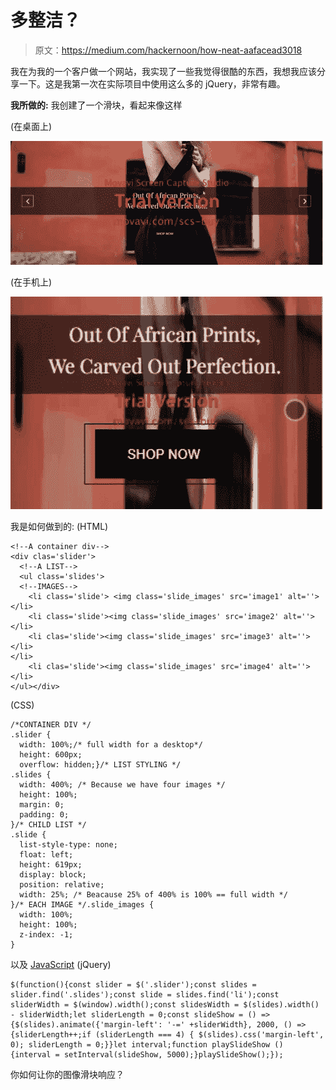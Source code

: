 # 多整洁？

> 原文：<https://medium.com/hackernoon/how-neat-aafacead3018>

我在为我的一个客户做一个网站，我实现了一些我觉得很酷的东西，我想我应该分享一下。这是我第一次在实际项目中使用这么多的 jQuery，非常有趣。

**我所做的:** 我创建了一个滑块，看起来像这样

(在桌面上)

![](img/7c245afb82567ff38b82ef2fc3b0ab94.png)

(在手机上)

![](img/94e983132b77b565b367f16f78548545.png)

我是如何做到的:
(HTML)

```
<!--A container div-->
<div clas='slider'>
  <!--A LIST-->
  <ul class='slides'>
  <!--IMAGES-->    
    <li class='slide'> <img class='slide_images' src='image1' alt=''></li>
    <li class='slide'><img class='slide_images' src='image2' alt=''></li>
    <li clas='slide'><img class='slide_images' src='image3' alt=''></li>
</li>
    <li clas='slide'><img class='slide_images' src='image4' alt=''></li>
</ul></div>
```

(CSS)

```
/*CONTAINER DIV */
.slider {
  width: 100%;/* full width for a desktop*/
  height: 600px;
  overflow: hidden;}/* LIST STYLING */
.slides {
  width: 400%; /* Because we have four images */
  height: 100%;
  margin: 0;
  padding: 0;
}/* CHILD LIST */
.slide {
  list-style-type: none;
  float: left;
  height: 619px;
  display: block;
  position: relative;
  width: 25%; /* Beacause 25% of 400% is 100% == full width */
}/* EACH IMAGE */.slide_images {
  width: 100%;
  height: 100%;
  z-index: -1;
}
```

以及 [JavaScript](https://hackernoon.com/tagged/javascript) (jQuery)

```
$(function(){const slider = $('.slider');const slides = slider.find('.slides');const slide = slides.find('li');const sliderWidth = $(window).width();const slidesWidth = $(slides).width() - sliderWidth;let sliderLength = 0;const slideShow = () =>{$(slides).animate({'margin-left': '-=' +sliderWidth}, 2000, () => {sliderLength++;if (sliderLength === 4) { $(slides).css('margin-left', 0); sliderLength = 0;}}let interval;function playSlideShow () {interval = setInterval(slideShow, 5000);}playSlideShow();});
```

你如何让你的图像滑块响应？